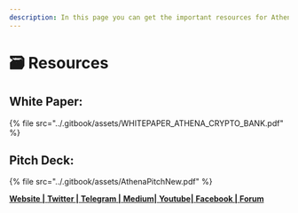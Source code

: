 ```yaml
---
description: In this page you can get the important resources for Athena DexFi
---
```


# 🗃 Resources

## White Paper:

{% file src="../.gitbook/assets/WHITEPAPER_ATHENA_CRYPTO_BANK.pdf" %}

## Pitch Deck:

{% file src="../.gitbook/assets/AthenaPitchNew.pdf" %}

[**Website |** ](https://athenadexfi.io/)[**Twitter |** ](https://twitter.com/AthenaDexFi)[**Telegram |** ](https://t.me/AthenaDexFi)[**Medium|** ](https://medium.com/@AthenaDexFi)[**Youtube|** ](https://www.youtube.com/@AthenaDexFi)[**Facebook |** ](https://www.facebook.com/AthenaDexFi)[**Forum**](https://forum.athenacryptobank.io/)
